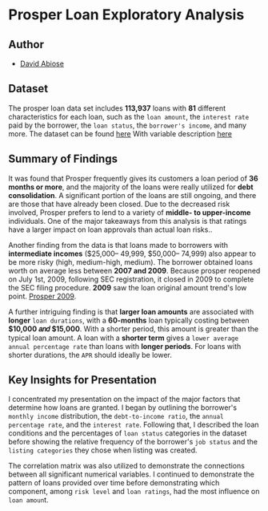 # Prosper Loan Exploratory Analysis

## Author

- [David Abiose](https://www.github.com/Abiose)


##  Dataset

The prosper loan data set includes **113,937** loans with **81** different characteristics for each loan, such as the `loan amount`, the `interest rate` paid by the borrower, the `loan status`, the `borrower's income`, and many more.
The dataset can be found [here](https://s3.amazonaws.com/udacity-hosted-downloads/ud651/prosperLoanData.csv)
With variable description [here](https://docs.google.com/spreadsheets/d/1gDyi_L4UvIrLTEC6Wri5nbaMmkGmLQBk-Yx3z0XDEtI/edit#gid=0)

## Summary of Findings

It was found that Prosper frequently gives its customers a loan period of **36 months or more**, and the majority of the loans were really utilized for **debt consolidation**. A significant portion of the loans are still ongoing, and there are those that have already been closed. Due to the decreased risk involved, Prosper prefers to lend to a variety of **middle- to upper-income** individuals. One of the major takeaways from this analysis is that ratings have a larger impact on loan approvals than actual loan risks..

Another finding from the data is that loans made to borrowers with **intermediate incomes** ($25,000– 49,999,  $50,000– 74,999) also appear to be more risky (high, medium-high, medium). The borrower obtained loans worth on average less between **2007 and 2009**. Because prosper reopened on July 1st, 2009, following SEC registration, it closed in 2009 to complete the SEC filing procedure. **2009** saw the loan original amount trend's low point. [Prosper 2009](https://onlinemoneyfordads.com/is-prosper-a-scam-get-the-answers-in-my-review/#:~:text=Prosper%20had%20shut%20down%20in%202009%20to%20go,scale%3B%20so%20Prosper%E2%80%99s%20rank%20is%20an%20excellent%20rating).

A further intriguing finding is that **larger loan amounts** are associated with **longer** `loan durations`, with a **60-months** loan typically costing between  **$10,000 𝑎𝑛𝑑 $15,000**. With a shorter period, this amount is greater than the typical loan amount. A loan with a **shorter term** gives a `lower average annual percentage rate` than loans with **longer periods**. For loans with shorter durations, the `APR` should ideally be lower.

## Key Insights for Presentation

I concentrated my presentation on the impact of the major factors that determine how loans are granted. I began by outlining the borrower's `monthly income` distribution, the `debt-to-income ratio`, the `annual percentage rate`, and the `interest rate`. Following that, I described the loan conditions and the percentages of `loan status` categories in the dataset before showing the relative frequency of the borrower's `job status` and the `listing categories` they chose when listing was created.

The correlation matrix was also utilized to demonstrate the connections between all significant numerical variables. I continued to demonstrate the pattern of loans provided over time before demonstrating which component, among `risk level` and `loan ratings`, had the most influence on `loan amoun`t.

